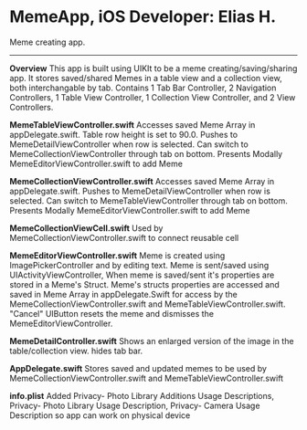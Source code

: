 # MemeApp, iOS Developer: Elias H.
Meme creating app. 
**************************


**Overview**
This app is built using UIKIt to be a meme creating/saving/sharing app. It stores saved/shared Memes in a table view and a collection view, both interchangable by tab. Contains 1 Tab Bar Controller, 2 Navigation Controllers, 1 Table View Controller, 1 Collection View Controller, and 2 View Controllers.

**MemeTableViewController.swift**
Accesses saved Meme Array in appDelegate.swift. Table row height is set to 90.0. Pushes to MemeDetailViewController when row is selected. Can switch to MemeCollectionViewController through tab on bottom. Presents Modally MemeEditorViewController.swift to add Meme

**MemeCollectionViewController.swift**
Accesses saved Meme Array in appDelegate.swift. Pushes to MemeDetailViewController when row is selected. Can switch to MemeTableViewController through tab on bottom. Presents Modally MemeEditorViewController.swift to add Meme

**MemeCollectionViewCell.swift**
Used by MemeCollectionViewController.swift to connect reusable cell

**MemeEditorViewController.swift**
Meme is created using ImagePickerController and by editing text. Meme is sent/saved using UIActivityViewController, When meme is saved/sent it's properties are stored in a Meme's Struct. Meme's structs properties are accessed and saved in Meme Array in appDelegate.Swift for access by the MemeCollectionViewController.swift and MemeTableViewController.swift. "Cancel" UIButton resets the meme and dismisses the MemeEditorViewController.

**MemeDetailController.swift**
Shows an enlarged version of the image in the table/collection view. hides tab bar.

**AppDelegate.swift**
Stores saved and updated memes to be used by MemeCollectionViewController.swift and MemeTableViewController.swift

**info.plist**
Added Privacy- Photo Library Additions Usage Descriptions, Privacy- Photo Library Usage Description, Privacy- Camera Usage Description so app can work on physical device
